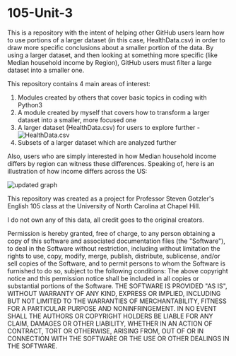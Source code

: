 # 105-Unit-3

This is a repository with the intent of helping other GitHub users learn how to use portions of a larger dataset (in this case, HealthData.csv) in order to draw more specific conclusions about a smaller portion of the data. By using a larger dataset, and then looking at something more specific (like Median household income by Region), GitHub users must filter a large dataset into a smaller one. 

This repository contains 4 main areas of interest:
1. Modules created by others that cover basic topics in coding with Python3
2. A module created by myself that covers how to transform a larger dataset into a smaller, more focused one
3. A larger dataset (HealthData.csv) for users to explore further - ![HealthData.csv](https://uncch.instructure.com/courses/4810/files/1951167?wrap=1)
4. Subsets of a larger dataset which are analyzed further

Also, users who are simply interested in how Median household income differs by region can witness these differences. Speaking of, here is an illustration of how income differs across the US:


![updated graph](https://user-images.githubusercontent.com/118228955/204173661-9258f400-950e-4820-8422-00ce99063539.png)

This repository was created as a project for Professor Steven Gotzler's English 105 class at the University of North Carolina at Chapel Hill.

I do not own any of this data, all credit goes to the original creators.

Permission is hereby granted, free of charge, to any person obtaining a copy of this software and associated documentation files (the "Software"), to deal in the Software without restriction, including without limitation the rights to use, copy, modify, merge, publish, distribute, sublicense, and/or sell copies of the Software, and to permit persons to whom the Software is furnished to do so, subject to the following conditions: The above copyright notice and this permission notice shall be included in all copies or substantial portions of the Software. THE SOFTWARE IS PROVIDED "AS IS", WITHOUT WARRANTY OF ANY KIND, EXPRESS OR IMPLIED, INCLUDING BUT NOT LIMITED TO THE WARRANTIES OF MERCHANTABILITY, FITNESS FOR A PARTICULAR PURPOSE AND NONINFRINGEMENT. IN NO EVENT SHALL THE AUTHORS OR COPYRIGHT HOLDERS BE LIABLE FOR ANY CLAIM, DAMAGES OR OTHER LIABILITY, WHETHER IN AN ACTION OF CONTRACT, TORT OR OTHERWISE, ARISING FROM, OUT OF OR IN CONNECTION WITH THE SOFTWARE OR THE USE OR OTHER DEALINGS IN THE SOFTWARE.
